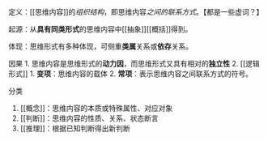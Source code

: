 定义：[[思维内容]]的*组织结构*，即思维内容*之间的联系方式*。【都是一些虚词？】

起源：从**具有同类形式**的思维内容中[[抽象]][[概括]]得到。

体现：思维形式有多种体现，可侧重**类属**关系或**依存**关系。

因果
	1. 思维内容是思维形式的**动力因**，而思维形式又具有相对的**独立性**
	2. [[逻辑形式]] 
		1. **变项**：思维内容的载体
		2. **常项**：表示思维内容之间联系方式的符号。

分类
1. [[概念]]：思维内容的本质或特殊属性、对应对象
2. [[判断]]：思维内容的性质、关系、状态断言
3. [[推理]]：根据已知判断得出新判断
